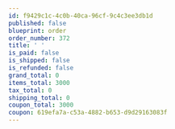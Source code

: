 ```yaml
---
id: f9429c1c-4c0b-40ca-96cf-9c4c3ee3db1d
published: false
blueprint: order
order_number: 372
title: ' '
is_paid: false
is_shipped: false
is_refunded: false
grand_total: 0
items_total: 3000
tax_total: 0
shipping_total: 0
coupon_total: 3000
coupon: 619efa7a-c53a-4882-b653-d9d29163083f
---
```

